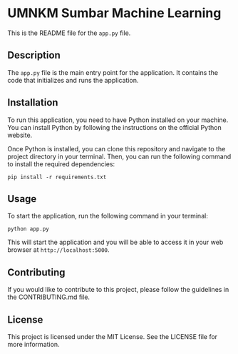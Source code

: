 # UMNKM Sumbar Machine Learning

This is the README file for the `app.py` file.

## Description

The `app.py` file is the main entry point for the application. It contains the code that initializes and runs the application.

## Installation

To run this application, you need to have Python installed on your machine. You can install Python by following the instructions on the official Python website.

Once Python is installed, you can clone this repository and navigate to the project directory in your terminal. Then, you can run the following command to install the required dependencies:

```
pip install -r requirements.txt
```

## Usage

To start the application, run the following command in your terminal:

```
python app.py
```

This will start the application and you will be able to access it in your web browser at `http://localhost:5000`.

## Contributing

If you would like to contribute to this project, please follow the guidelines in the CONTRIBUTING.md file.

## License

This project is licensed under the MIT License. See the LICENSE file for more information.
